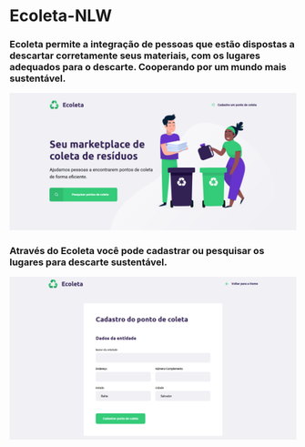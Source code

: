 # Ecoleta-NLW
### Ecoleta permite a integração de pessoas que estão dispostas a descartar corretamente seus materiais, com os lugares adequados para o descarte. Cooperando por um mundo mais sustentável.
![Screenshot](images/Ecoleta.png)
<br/>
### Através do Ecoleta você pode cadastrar ou pesquisar os lugares para descarte sustentável.
![myimage-alt-tag](images/Ecoleta-cadastro.png)


